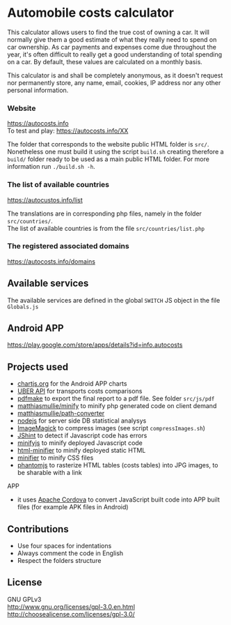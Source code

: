 Automobile costs calculator
=========

This calculator allows users to find the true cost of owning a car. It will normally give them a good estimate of what they really need to spend on car ownership. As car payments and expenses come due throughout the year, it's often difficult to really get a good understanding of total spending on a car. By default, these values are calculated on a monthly basis. 

This calculator is and shall be completely anonymous, as it doesn't request nor permanently store, any name, email, cookies, IP address nor any other personal information.

### Website
https://autocosts.info<br>
To test and play: https://autocosts.info/XX 

The folder that corresponds to the website public HTML folder is `src/`. Nonetheless one must build it using the script `build.sh` creating therefore a `build/` folder ready to be used as a main public HTML folder. For more information run `./build.sh -h`.

### The list of available countries
https://autocustos.info/list

The translations are in corresponding php files, namely in the folder `src/countries/`.<br>
The list of available countries is from the file `src/countries/list.php`

### The registered associated domains
https://autocosts.info/domains

## Available services
The available services are defined in the global `SWITCH` JS object in the file `Globals.js`

## Android APP<br>
https://play.google.com/store/apps/details?id=info.autocosts

## Projects used

* <a href="http://www.chartjs.org/">chartjs.org</a> for the Android APP charts
* <a href="https://developer.uber.com/">UBER API</a> for transports costs comparisons
* <a href="http://pdfmake.org/#/">pdfmake</a> to export the final report to a pdf file. See folder `src/js/pdf`
* <a href="https://github.com/matthiasmullie/minify">matthiasmullie/minify</a> to minify php generated code on client demand
* <a href="https://github.com/matthiasmullie/path-converter">matthiasmullie/path-converter</a>
* <a href="https://nodejs.org/en/">nodejs</a> for server side DB statistical analysys
* <a href="https://www.imagemagick.org/script/index.php">ImageMagick</a> to compress images (see script `compressImages.sh`)
* <a href="http://jshint.com/install/">JShint</a> to detect if Javascript code has errors
* <a href="https://www.npmjs.com/package/minifyjs">minifyjs</a> to minify deployed Javascript code
* <a href="https://www.npmjs.com/package/html-minifier">html-minifier</a> to minify deployed static HTML
* <a href="https://www.npmjs.com/package/minifier">minifier</a> to minify CSS files
* <a href="http://phantomjs.org/">phantomjs</a> to rasterize HTML tables (costs tables) into JPG images, to be sharable with a link


APP<br>
* it uses <a href="https://cordova.apache.org/">Apache Cordova</a> to convert JavaScript built code into APP built files (for example APK files in Android)

## Contributions
* Use four spaces for indentations
* Always comment the code in English
* Respect the folders structure

## License<br>
GNU GPLv3<br>
http://www.gnu.org/licenses/gpl-3.0.en.html <br>
http://choosealicense.com/licenses/gpl-3.0/
